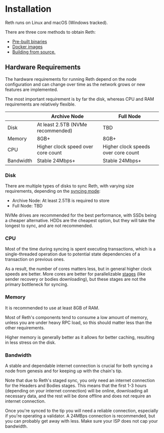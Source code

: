 # Installation

Reth runs on Linux and macOS (Windows tracked).

There are three core methods to obtain Reth:

* [Pre-built binaries](./binaries.md)
* [Docker images](./docker.md)
* [Building from source.](./source.md)

## Hardware Requirements

The hardware requirements for running Reth depend on the node configuration and can change over time as the network grows or new features are implemented.

The most important requirement is by far the disk, whereas CPU and RAM requirements are relatively flexible.

|           | Archive Node                       | Full Node                           |
|-----------|------------------------------------|-------------------------------------|
| Disk      | At least 2.5TB (NVMe recommended)  | TBD                                 |
| Memory    | 8GB+                               | 8GB+                                |
| CPU       | Higher clock speed over core count | Higher clock speeds over core count |
| Bandwidth | Stable 24Mbps+                     | Stable 24Mbps+                      |

### Disk

There are multiple types of disks to sync Reth, with varying size requirements, depending on the [syncing mode](../run/sync-modes.md):

* Archive Node: At least 2.5TB is required to store 
* Full Node: TBD

NVMe drives are recommended for the best performance, with SSDs being a cheaper alternative. HDDs are the cheapest option, but they will take the longest to sync, and are not recommended.

### CPU

Most of the time during syncing is spent executing transactions, which is a single-threaded operation due to potential state dependencies of a transaction on previous ones.

As a result, the number of cores matters less, but in general higher clock speeds are better. More cores are better for parallelizable [stages](../developers/architecture.md) (like sender recovery or bodies downloading), but these stages are not the primary bottleneck for syncing.

### Memory

It is recommended to use at least 8GB of RAM. 

Most of Reth's components tend to consume a low amount of memory, unless you are under heavy RPC load, so this should matter less than the other requirements.

Higher memory is generally better as it allows for better caching, resulting in less stress on the disk.

### Bandwidth

A stable and dependable internet connection is crucial for both syncing a node from genesis and for keeping up with the chain's tip. 

Note that due to Reth's staged sync, you only need an internet connection for the Headers and Bodies stages. This means that the first 1-3 hours (depending on your internet connection) will be online, downloading all necessary data, and the rest will be done offline and does not require an internet connection. 

Once you're synced to the tip you will need a reliable connection, especially if you're operating a validator. A 24MBps connection is recommended, but you can probably get away with less. Make sure your ISP does not cap your bandwidth.